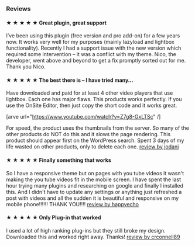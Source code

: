 
### Reviews ###

#### &#9733; &#9733; &#9733; &#9733; &#9733; Great plugin, great support ####
I’ve been using this plugin (free version and pro add-on) for a few years now. It works very well for my purposes (mainly lazyload and lightbox functionality). Recently I had a support issue with the new version which required some intervention – it was a conflict with my theme. Nico, the developer, went above and beyond to get a fix promptly sorted out for me. Thank you Nico.

#### &#9733; &#9733; &#9733; &#9733; &#9733; The best there is – I have tried many…  ####
Have downloaded and paid for at least 4 other video players that use lightbox. Each one has major flaws. This products works perfectly. If you use the OnSite Editor, then just copy the short code and it works great.

[arve url="https://www.youtube.com/watch?v=Z7g8-GxLTSc" /]

For speed, the product uses the thumbnails from the server. So many of the other products do NOT do this and it slows the page rendering. This product should appear first on the WordPress search. Spent 3 days of my life wasted on other products, only to delete each one. [review by jodani][16]

#### &#9733; &#9733; &#9733; &#9733; &#9733; Finally something that works ####
So I have a responsive theme but on pages with you tube videos it wasn't making the you tube videos fit in the mobile screen. I have spent the last hour trying many plugins and researching on google and finally I installed this. And I didn't have to update any settings or anything just refreshed a post with videos and all the sudden it is beautiful and responsive on my mobile phone!!!!!! THANK YOU!!!! [review by happyecho][16]

#### &#9733; &#9733; &#9733; &#9733; &#9733; Only Plug-in that worked ####
I used a lot of high ranking plug-ins but they still broke my design. Downloaded this and worked right away. Thanks! [review by crconnell89][16]

[16]: https://wordpress.org/support/plugin/advanced-responsive-video-embedder/reviews/?filter=5
